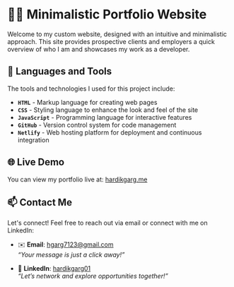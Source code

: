 # 👨‍💻 Minimalistic Portfolio Website

Welcome to my custom website, designed with an intuitive and minimalistic approach. This site provides prospective clients and employers a quick overview of who I am and showcases my work as a developer.

## 🧰 Languages and Tools

The tools and technologies I used for this project include:<br/>
- **`HTML`** - Markup language for creating web pages<br/>
- **`CSS`** - Styling language to enhance the look and feel of the site<br/>
- **`JavaScript`** - Programming language for interactive features<br/>
- **`GitHub`** - Version control system for code management<br/>
- **`Netlify`** - Web hosting platform for deployment and continuous integration<br/>

## 🌐 Live Demo

You can view my portfolio live at: [hardikgarg.me](https://hardikgarg.me)

## 📫 Contact Me

Let's connect! Feel free to reach out via email or connect with me on LinkedIn:

- ✉️ **Email**: [hgarg7123@gmail.com](mailto:hgarg7123+github@gmail.com)  
  *“Your message is just a click away!”*

- 🔗 **LinkedIn**: [hardikgarg01](https://www.linkedin.com/in/hardikgarg01)  
  *“Let’s network and explore opportunities together!”*
